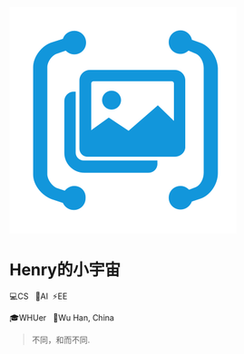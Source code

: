 <!-- coverpage -->

![logo](images/icon.svg)

# Henry的小宇宙

<!-- > 💻CS &nbsp; 🔮AI &nbsp;⚡EE -->



<!-- <img src="https://img.shields.io/github/stars/HenryZhuHR/HenryZhuHR.github.io" data-origin="https://img.shields.io/github/stars/HenryZhuHR/HenryZhuHR.github.io" alt=""> 
<img src="https://img.shields.io/github/forks/HenryZhuHR/HenryZhuHR.github.io" data-origin="https://img.shields.io/github/forks/HenryZhuHR/HenryZhuHR.github.io" alt=""> -->

<!-- &nbsp; -->
💻CS &nbsp; 🔮AI &nbsp;⚡EE

🎓WHUer &nbsp; 📍Wu Han, China

<!-- > Attention is all I need. -->
> 不同，和而不同.

<!-- <br>
<span id="busuanzi_container_site_pv" style='display:none'>
    👀 本站总访问量：<span id="busuanzi_value_site_pv"></span> 次
</span>
</br>
<span id="busuanzi_container_site_uv" style='display:none'>
    🚴‍♂️ 本站总访客数：<span id="busuanzi_value_site_uv"></span> 人
</span>
<br> -->
